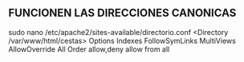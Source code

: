 ## FUNCIONEN LAS DIRECCIONES CANONICAS

sudo nano /etc/apache2/sites-available/directorio.conf
<Directory /var/www/html/cestas>
    Options Indexes FollowSymLinks MultiViews
    AllowOverride All
    Order allow,deny
    allow from all
</Directory>
